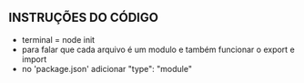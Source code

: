 ## INSTRUÇÕES DO CÓDIGO
* terminal = node init 
* para falar que cada arquivo é um modulo e também funcionar o export e import
* no 'package.json' adicionar "type": "module" 
